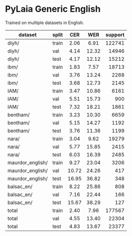 # PyLaia Generic English

Trained on multiple datasets in English.

| dataset          | split |  CER  |  WER  | support |
| ---------------- | ----- |:-----:|:-----:| -------:|
| diyh/            | train | 2.06  | 6.91  |  122741 |
| diyh/            | val   | 4.14  | 12.32 |   14946 |
| diyh/            | test  | 4.17  | 12.12 |   15212 |
| ibm/             | train | 1.83  | 7.57  |   18713 |
| ibm/             | val   | 3.76  | 13.24 |    2268 |
| ibm/             | test  | 3.68  | 12.73 |    2145 |
| IAM/             | train | 3.47  | 10.86 |    6161 |
| IAM/             | val   | 5.51  | 15.73 |     900 |
| IAM/             | test  | 7.32  | 18.21 |    1861 |
| bentham/         | train | 3.23  | 10.30 |    6659 |
| bentham/         | val   | 5.15  | 14.27 |    1192 |
| bentham/         | test  | 3.76  | 11.36 |    1199 |
| nara/            | train | 3.04  | 9.62  |   19279 |
| nara/            | val   | 5.77  | 15.85 |    2415 |
| nara/            | test  | 6.03  | 16.39 |    2485 |
| maurdor_english/ | train | 9.27  | 23.04 |    3206 |
| maurdor_english/ | val   | 10.72 | 24.26 |     417 |
| maurdor_english/ | test  | 16.95 | 36.82 |     348 |
| balsac_en/       | train | 8.22  | 25.86 |     808 |
| balsac_en/       | val   | 7.16  | 22.44 |     166 |
| balsac_en/       | test  | 15.67 | 38.29 |     127 |
| total            | train | 2.40  | 7.96  |  177567 |
| total            | val   | 4.55  | 13.40 |   22304 |
| total            | test  | 4.83  | 13.67 |   23377 |